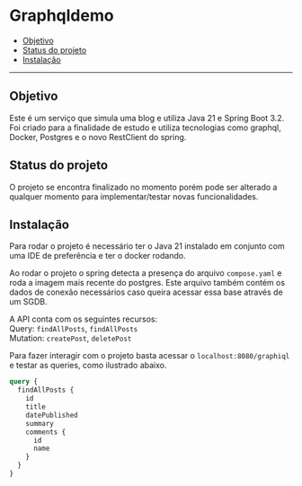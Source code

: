 # Graphqldemo
- [Objetivo](#objective)
- [Status do projeto](#status)
- [Instalação](#setup)
___
## <a name="objective"></a> Objetivo

Este é um serviço que simula uma blog e utiliza Java 21 e Spring Boot 3.2. 
Foi criado para a finalidade de estudo e utiliza tecnologias como graphql, Docker, 
Postgres e o novo RestClient do spring.

## <a name="status"></a> Status do projeto

O projeto se encontra finalizado no momento porém pode ser alterado a qualquer momento 
para implementar/testar novas funcionalidades.

## <a name="setup"></a> Instalação

Para rodar o projeto é necessário ter o Java 21 instalado em conjunto com uma IDE de preferência 
e ter o docker rodando.

Ao rodar o projeto o spring detecta a presença do arquivo `compose.yaml` e roda a imagem mais recente 
do postgres. Este arquivo também contém os dados de conexão necessários caso queira acessar essa base
através de um SGDB.

A API conta com os seguintes recursos:  
Query: `findAllPosts`, `findAllPosts`  
Mutation: `createPost`, `deletePost`

Para fazer interagir com o projeto basta acessar o `localhost:8080/graphiql` e testar as queries,
como ilustrado abaixo.

``` graphql
query {
  findAllPosts {
    id
    title
    datePublished
    summary
    comments {
      id
      name
    }
  }
}
```

